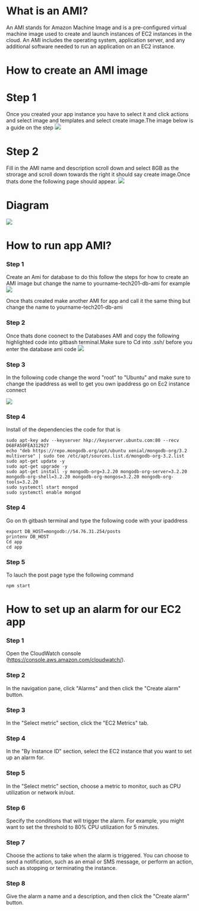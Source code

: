 # What is an AMI?
An AMI stands for Amazon Machine Image and is a pre-configured virtual machine image used to create and launch instances of EC2 instances in the cloud. An AMI includes the operating system, application server, and any additional software needed to run an application on an EC2 instance.

# How to create an AMI image

# Step 1
Once you created your app instance you have to select it and click actions and select image and templates and select create image.The image below is a guide on the step
![](/pictures/AMI.png)

# Step 2
Fill in the AMI name and description scroll down and select 8GB as the strorage and scroll down towards the right it should say create image.Once thats done the following page should appear.
![](/pictures/AMI2.png)

# Diagram
![](/pictures/AMIdiagram.png)


# How to run app AMI?

### Step 1
Create an Ami for database to do this follow the steps for how to create an AMI image but change the name to yourname-tech201-db-ami for example
![](/pictures/tech201-db.png)

Once thats created make another AMI for app and call it the same thing but change the name to yourname-tech201-db-ami

### Step 2
Once thats done coonect to the Databases AMI and copy the following highlighted code into gitbash terminal.Make sure to Cd into .ssh/ before you enter the database ami code
![](/pictures/amissh.png)

### Step 3
In the following code change the word "root" to "Ubuntu" and make sure to change the ipaddress as well to get you own ipaddress go on Ec2 instance connect 

![](/pictures/EC2ipaddress.png)

### Step 4
Install of the dependencies the code for that is
```
sudo apt-key adv --keyserver hkp://keyserver.ubuntu.com:80 --recv D68FA50FEA312927
echo "deb https://repo.mongodb.org/apt/ubuntu xenial/mongodb-org/3.2 multiverse" | sudo tee /etc/apt/sources.list.d/mongodb-org-3.2.list
sudo apt-get update -y
sudo apt-get upgrade -y
sudo apt-get install -y mongodb-org=3.2.20 mongodb-org-server=3.2.20 mongodb-org-shell=3.2.20 mongodb-org-mongos=3.2.20 mongodb-org-tools=3.2.20
sudo systemctl start mongod
sudo systemctl enable mongod
```

### Step 4
Go on th gitbash terminal and type the following code with your ipaddress
```
export DB_HOST=mongodb://54.76.31.254/posts
printenv DB_HOST
Cd app
cd app
```

### Step 5
To lauch the post page type the following command
```
npm start
```

# How to set up an alarm for our EC2 app

### Step 1
Open the CloudWatch console (https://console.aws.amazon.com/cloudwatch/).
### Step 2
In the navigation pane, click "Alarms" and then click the "Create alarm" button.
### Step 3
In the "Select metric" section, click the "EC2 Metrics" tab.
### Step 4
In the "By Instance ID" section, select the EC2 instance that you want to set up an alarm for.
### Step 5
In the "Select metric" section, choose a metric to monitor, such as CPU utilization or network in/out.
### Step 6
Specify the conditions that will trigger the alarm. For example, you might want to set the threshold to 80% CPU utilization for 5 minutes.
### Step 7
Choose the actions to take when the alarm is triggered. You can choose to send a notification, such as an email or SMS message, or perform an action, such as stopping or terminating the instance.
### Step 8
Give the alarm a name and a description, and then click the "Create alarm" button.


